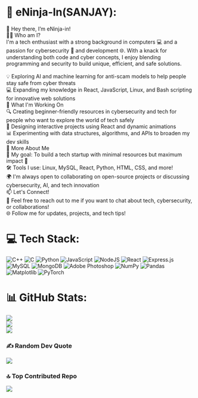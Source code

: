 # 💫 eNinja-In(SANJAY):
👋 Hey there, I’m eNinja-in!<br>🧑‍💻 Who am I?<br>I'm a tech enthusiast with a strong background in computers 💻 and a passion for cybersecurity 🔐 and development 🌐. With a knack for understanding both code and cyber concepts, I enjoy blending programming and security to build unique, efficient, and safe solutions.<br><br>💡 Exploring AI and machine learning for anti-scam models to help people stay safe from cyber threats<br>💻 Expanding my knowledge in React, JavaScript, Linux, and Bash scripting for innovative web solutions<br>🧩 What I'm Working On<br>🔍 Creating beginner-friendly resources in cybersecurity and tech for people who want to explore the world of tech safely<br>📂 Designing interactive projects using React and dynamic animations<br>📊 Experimenting with data structures, algorithms, and APIs to broaden my dev skills<br>💬 More About Me<br>🎯 My goal: To build a tech startup with minimal resources but maximum impact 🌱<br>🛠️ Tools I use: Linux, MySQL, React, Python, HTML, CSS, and more!<br>🌍 I'm always open to collaborating on open-source projects or discussing cybersecurity, AI, and tech innovation<br>📫 Let's Connect!<br>💬 Feel free to reach out to me if you want to chat about tech, cybersecurity, or collaborations!<br>🌐 Follow me for updates, projects, and tech tips!


# 💻 Tech Stack:
![C++](https://img.shields.io/badge/c++-%2300599C.svg?style=for-the-badge&logo=c%2B%2B&logoColor=white) ![C](https://img.shields.io/badge/c-%2300599C.svg?style=for-the-badge&logo=c&logoColor=white) ![Python](https://img.shields.io/badge/python-3670A0?style=for-the-badge&logo=python&logoColor=ffdd54) ![JavaScript](https://img.shields.io/badge/javascript-%23323330.svg?style=for-the-badge&logo=javascript&logoColor=%23F7DF1E) ![NodeJS](https://img.shields.io/badge/node.js-6DA55F?style=for-the-badge&logo=node.js&logoColor=white) ![React](https://img.shields.io/badge/react-%2320232a.svg?style=for-the-badge&logo=react&logoColor=%2361DAFB) ![Express.js](https://img.shields.io/badge/express.js-%23404d59.svg?style=for-the-badge&logo=express&logoColor=%2361DAFB) ![MySQL](https://img.shields.io/badge/mysql-4479A1.svg?style=for-the-badge&logo=mysql&logoColor=white) ![MongoDB](https://img.shields.io/badge/MongoDB-%234ea94b.svg?style=for-the-badge&logo=mongodb&logoColor=white) ![Adobe Photoshop](https://img.shields.io/badge/adobe%20photoshop-%2331A8FF.svg?style=for-the-badge&logo=adobe%20photoshop&logoColor=white) ![NumPy](https://img.shields.io/badge/numpy-%23013243.svg?style=for-the-badge&logo=numpy&logoColor=white) ![Pandas](https://img.shields.io/badge/pandas-%23150458.svg?style=for-the-badge&logo=pandas&logoColor=white) ![Matplotlib](https://img.shields.io/badge/Matplotlib-%23ffffff.svg?style=for-the-badge&logo=Matplotlib&logoColor=black) ![PyTorch](https://img.shields.io/badge/PyTorch-%23EE4C2C.svg?style=for-the-badge&logo=PyTorch&logoColor=white)
# 📊 GitHub Stats:
![](https://github-readme-stats.vercel.app/api?username=eNinja-In&theme=radical&hide_border=false&include_all_commits=true&count_private=true)<br/>
![](https://github-readme-streak-stats.herokuapp.com/?user=eNinja-In&theme=radical&hide_border=false)<br/>
![](https://github-readme-stats.vercel.app/api/top-langs/?username=eNinja-In&theme=radical&hide_border=false&include_all_commits=true&count_private=true&layout=compact)

### ✍️ Random Dev Quote
![](https://quotes-github-readme.vercel.app/api?type=horizontal&theme=radical)

### 🔝 Top Contributed Repo
![](https://github-contributor-stats.vercel.app/api?username=eNinja-In&limit=5&theme=radical&combine_all_yearly_contributions=true)


<!-- Proudly created with GPRM ( https://gprm.itsvg.in ) -->
